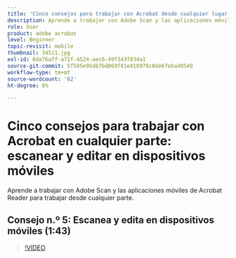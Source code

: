 ```yaml
---
title: 'Cinco consejos para trabajar con Acrobat desde cualquier lugar: escanear y editar en dispositivos móviles'
description: Aprende a trabajar con Adobe Scan y las aplicaciones móviles de Acrobat Reader para trabajar desde cualquier parte
role: User
product: adobe acrobat
level: Beginner
topic-revisit: mobile
thumbnail: 34511.jpg
exl-id: 6da76aff-a72f-4524-aec6-49f343f834a1
source-git-commit: 5f505e95db7bd069f81e810978c8de67ebad0549
workflow-type: tm+mt
source-wordcount: '62'
ht-degree: 0%

---
```


# Cinco consejos para trabajar con Acrobat en cualquier parte: escanear y editar en dispositivos móviles

Aprende a trabajar con Adobe Scan y las aplicaciones móviles de Acrobat Reader para trabajar desde cualquier parte.

## Consejo n.º 5: Escanea y edita en dispositivos móviles (1:43)

>[!VIDEO](https://video.tv.adobe.com/v/34511?hidetitle=true)
